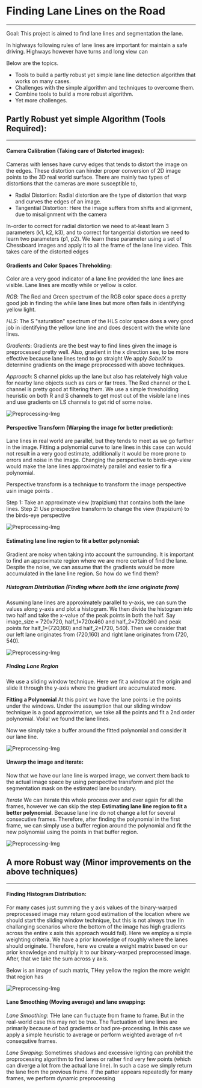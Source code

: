# Finding Lane Lines on the Road
--------------

Goal: This project is aimed to find lane lines and segmentation the lane.

In highways following rules of lane lines are important for maintain a safe driving. Highways however have turns and 
long view can 
  
 Below are the topics.
 * Tools to build a partly robust yet simple lane line detection algorithm that works on many cases.
 * Challenges with the simple algorithm and techniques to overcome them.
 * Combine tools to build a more robust algorithm.
 * Yet more challenges.
 
 
## Partly Robust yet simple Algorithm (Tools Required):
--------------------

#### Camera Calibration (Taking care of Distorted images):
Cameras with lenses have curvy edges that tends to distort the image on the edges. These distortion can hinder proper
 conversion of 2D image points to the 3D real world surface. There are mainly two types of distortions that the cameras are more susceptible to,

   * Radial Distortion: Radial distortion are the type of distortion that warp and curves the edges of an image.
   * Tangential Distortion: Here the image suffers from shifts and alignment, due to misalignment with the camera
   
In-order to correct for radial distortion we need to at-least learn 3 parameters (k1, k2, k3), and to correct 
for tangential distortion we need to learn two parameters (p1, p2). We learn these parameter using a set of 
Chessboard images and apply it to all the frame of the lane line video. This takes care of the distorted edges
 
#### Gradients and Color Spaces Threholding:
Color are a very good indicator of a lane line provided the lane lines are visible. Lane lines are mostly while or 
yellow is color. 

*RGB*: The Red and Green spectrum of the RGB color space does a pretty good job in finding the while lane 
lines but more often fails in identifying yellow light.

*HLS*: The S "saturation" spectrum of the HLS color space does a very good job in identifying the yellow lane line 
and does descent with the white lane lines.

*Gradients*: Gradients are the best way to find lines given the image is preprocessed pretty well. Also, gradient in the x 
direction see, to be more effective because lane lines tend to go straight We apply *SobelX* to determine gradients 
on the image preprocessed with above techniques.

*Approach*: S channel picks up the lane but also has relateively high value for nearby lane objects such as cars or 
far trees. The Red channel or the L channel is pretty good at filtering them. We use a simple thresholding heuristic 
on both R and S channels to get most out of the visible lane lines and use gradients on LS channels to get rid of 
some noise.

![Preprocessing-Img](https://github.com/Sardhendu/self-driving-vehicle/blob/master/src/lane_line_advance/image/preprocessed_image.png)

#### Perspective Transform (Warping the image for better prediction):
Lane lines in real world are parallel, but they tends to meet as we go further in the image. Fitting a polynomial 
curve to lane lines in this case can would not result in a very good estimate, additionally it would be more prone to
 errors and noise in the image. Changing the perspective to birds-eye-view would make the lane lines approximately 
 parallel and easier to fir a polynomial.
 
 Perspective transform is a technique to transform the image perspective usin image points . 
 
 Step 1: Take an approximate view (trapizium) that contains both the lane lines.
 Step 2: Use prespective transform to change the view (trapizium) to the birds-eye perspective
 
![Preprocessing-Img](https://github.com/Sardhendu/self-driving-vehicle/blob/master/src/lane_line_advance/image/perspective_transform.png)
 
#### Estimating lane line region to fit a better polynomial:
Gradient are noisy when taking into account the surrounding. It is important to find an approximate region where we 
are more certain of find the lane. Despite the noise, we can assume that the gradients would be more accumulated in 
the lane line region. So how do we find them? 

##### *Histogram Distribution (Finding where both the lane originate from)*
Assuming lane lines are approximately 
parallel to 
y-axis, we can sum the values along y-axis and plot a histogram. We then divide the histogram into two half and take 
the x-value of the peak points in both the half. Say image_size = 720x720, half_1=720x460 and half_2=720x360 and peak
 points for half_1=(720,160) and half_2=(720, 540). Then we consider that our left lane originates from (720,160) and
  right lane originates from (720, 540).
  
![Preprocessing-Img](https://github.com/Sardhendu/self-driving-vehicle/blob/master/src/lane_line_advance/image/histogram_dist.png)

##### *Finding Lane Region*
We use a sliding window technique. Here we fit a window at the origin and slide it through the y-axis where the gradient are accumulated more.

**Fitting a Polynomial** 
At this point we have the lane points i.e the points under the windows. Under the assumption that our sliding window 
technique is a good approximation, we take all the points and fit a 2nd order polynomial. Voila! we found the lane 
lines.

Now we simply take a buffer around the fitted polynomial and consider it our lane line.

![Preprocessing-Img](https://github.com/Sardhendu/self-driving-vehicle/blob/master/src/lane_line_advance/image/curvature_windows.png)


#### Unwarp the image and iterate:
Now that we have our lane line is warped image, we convert them back to the actual image space by using perspective 
transform and plot the segmentation mask on the estimated lane boundary.

*Iterate* We can iterate this whole process over and over again for all the frames, however we can skip the 
step **Estimating lane line region to fit a better polynomial**. Because lane line do not change a lot for several 
consecutive frames. Therefore, after finding the polynomial in the first frame, we can simply use a buffer region 
around the polynomial and fit the new polynomial using the points in that buffer region.

![Preprocessing-Img](https://github.com/Sardhendu/self-driving-vehicle/blob/master/src/lane_line_advance/image/postprocess.png)


## A more Robust way (Minor improvements on the above techniques)
------------- 
  
#### Finding Histogram Distribution:
For many cases just summing the y axis values of the binary-warped preprocessed image may return good estimation of 
the location where we should start the sliding window technique, but this is not always true (In challanging 
scenarios where the bottom of the image has high gradients across the entire x axis this approach would fail). Here 
we employ a simple weighting criteria. We have a prior knowledge of roughly where the lanes should originate. 
Therefore, here we create a weight matrix based on our prior knowledge and multiply it to our binary-warped 
preprocessed image. After, that we take the sum across y axis. 

Below is an image of such matrix, THey yellow the region the more weight that region has  
    
![Preprocessing-Img](https://github.com/Sardhendu/self-driving-vehicle/blob/master/src/lane_line_advance/image/histogram_weights.png)
   
#### Lane Smoothing (Moving average) and lane swapping:

*Lane Smoothing*: THe lane can fluctuate from frame to frame. But in the real-world case this may not be true. The 
fluctuation of lane lines are primarily because of bad gradients or bad pre-processing. In this case we apply a 
simple heuristic to average or perform weighted average of n-t consequtive frames. 

*Lane Swaping*: Sometimes shadows and excessive lighting can prohibit the proprocessing algorithm to find lanes or 
rather find very few points (which can diverge a lot from the actual lane line). In 
such a case we simply return the lane from the previous frame. If the patter appears repeatedly for many frames, we 
perform dynamic preprocessing 
      